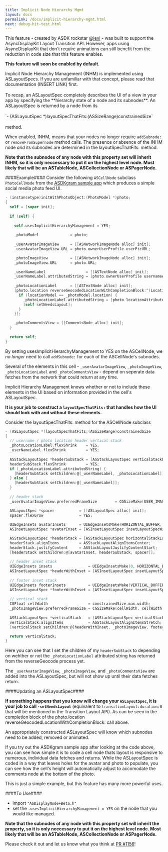 ```yaml
---
title: Implicit Node Hierarchy Mgmt
layout: docs
permalink: /docs/implicit-hierarchy-mgmt.html
next: debug-hit-test.html
---
```


This feature - created by ASDK rockstar <a href="https://github.com/facebook/AsyncDisplayKit/pulls?utf8=%E2%9C%93&q=is%3Apr+author%3Alevi+">@levi</a> - was built to support the AsyncDisplayKit Layout Transition API. However, apps using AsyncDisplayKit that don't require animations can still benefit from the reduction in code size that this feature enables.

**This feature will soon be enabled by default.**

<div>
Implicit Node Hierarchy Management (INHM) is implemented using ASLayoutSpecs. If you are unfamiliar with that concept, please read that documentation (INSERT LINK) first. 
<br><br>
To recap, an ASLayoutSpec completely describes the UI of a view in your app by specifying the **hierarchy state of a node and its subnodes**. An ASLayoutSpec is returned by a node from its 
<br><br>
`- (ASLayoutSpec *)layoutSpecThatFits:(ASSizeRange)constrainedSize`
<br><br>
method. 
</div>

When enabled, INHM, means that your nodes no longer require `addSubnode:` or `removeFromSupernode` method calls. The presence or absence of the INHM node _and_ its subnodes are determined in the layoutSpecThatFits: method. 

**Note that the subnodes of any node with this property set will inherit INHM, so it is only neccessary to put it on the highest level node. Most likely that will be an ASTableNode, ASCollectionNode or ASPagerNode.**

####Example####
Consider the following `ASCellNode` subclass `PhotoCellNode` from the <a href="https://github.com/facebook/AsyncDisplayKit/tree/master/examples/ASDKgram">ASDKgram sample app</a> which produces a simple social media photo feed UI.

```objective-c
- (instancetype)initWithPhotoObject:(PhotoModel *)photo;
{
  self = [super init];
  
  if (self) {
  
    self.usesImplicitHierarchyManagement = YES;
    
    _photoModel              = photo;
    
    _userAvatarImageView     = [[ASNetworkImageNode alloc] init];
    _userAvatarImageView.URL = photo.ownerUserProfile.userPicURL;

    _photoImageView          = [[ASNetworkImageNode alloc] init];
    _photoImageView.URL      = photo.URL;

    _userNameLabel                  = [[ASTextNode alloc] init];
    _userNameLabel.attributedString = [photo.ownerUserProfile usernameAttributedStringWithFontSize:FONT_SIZE];
    
    _photoLocationLabel      = [[ASTextNode alloc] init];
    [photo.location reverseGeocodedLocationWithCompletionBlock:^(LocationModel *locationModel) {
      if (locationModel == _photoModel.location) {
        _photoLocationLabel.attributedString = [photo locationAttributedStringWithFontSize:FONT_SIZE];
        [self setNeedsLayout];
      }
    }];

    _photoCommentsView = [[CommentsNode alloc] init];
  }
  
  return self;
}

```

By setting usesImplicitHierarchyManagement to YES on the ASCellNode, we _no longer_ need to call `addSubnode:` for each of the ASCellNode's subnodes.

Several of the elements in this cell - `_userAvatarImageView`, `_photoImageView`, `_photoLocationLabel` and `_photoCommentsView` - depend on seperate data fetches from the network that could return at any time. 

Implicit Hierarchy Management knows whether or not to include these elements in the UI based on information provided in the cell's ASLayoutSpec. 

**It is your job to construct a `layoutSpecThatFits:` that handles how the UI should look with and without these elements.**

Consider the layoutSpecThatFits: method for the ASCellNode subclass

```objective-c
- (ASLayoutSpec *)layoutSpecThatFits:(ASSizeRange)constrainedSize
{
  // username / photo location header vertical stack
  _photoLocationLabel.flexShrink    = YES;
  _userNameLabel.flexShrink         = YES;
  
  ASStackLayoutSpec *headerSubStack = [ASStackLayoutSpec verticalStackLayoutSpec];
  headerSubStack.flexShrink         = YES;
  if (_photoLocationLabel.attributedString) {
    [headerSubStack setChildren:@[_userNameLabel, _photoLocationLabel]];
  } else {
    [headerSubStack setChildren:@[_userNameLabel]];
  }
  
  // header stack
  _userAvatarImageView.preferredFrameSize        = CGSizeMake(USER_IMAGE_HEIGHT, USER_IMAGE_HEIGHT);     // constrain avatar image frame size

  ASLayoutSpec *spacer           = [[ASLayoutSpec alloc] init]; 
  spacer.flexGrow                = YES;
  
  UIEdgeInsets avatarInsets      = UIEdgeInsetsMake(HORIZONTAL_BUFFER, 0, HORIZONTAL_BUFFER, HORIZONTAL_BUFFER);
  ASInsetLayoutSpec *avatarInset = [ASInsetLayoutSpec insetLayoutSpecWithInsets:avatarInsets child:_userAvatarImageView];

  ASStackLayoutSpec *headerStack = [ASStackLayoutSpec horizontalStackLayoutSpec];
  headerStack.alignItems         = ASStackLayoutAlignItemsCenter;                     // center items vertically in horizontal stack
  headerStack.justifyContent     = ASStackLayoutJustifyContentStart;                  // justify content to the left side of the header stack
  [headerStack setChildren:@[avatarInset, headerSubStack, spacer]];
  
  // header inset stack
  UIEdgeInsets insets                = UIEdgeInsetsMake(0, HORIZONTAL_BUFFER, 0, HORIZONTAL_BUFFER);
  ASInsetLayoutSpec *headerWithInset = [ASInsetLayoutSpec insetLayoutSpecWithInsets:insets child:headerStack];
  
  // footer inset stack
  UIEdgeInsets footerInsets          = UIEdgeInsetsMake(VERTICAL_BUFFER, HORIZONTAL_BUFFER, VERTICAL_BUFFER, HORIZONTAL_BUFFER);
  ASInsetLayoutSpec *footerWithInset = [ASInsetLayoutSpec insetLayoutSpecWithInsets:footerInsets child:_photoCommentsView];
  
  // vertical stack
  CGFloat cellWidth                  = constrainedSize.max.width;
  _photoImageView.preferredFrameSize = CGSizeMake(cellWidth, cellWidth);              // constrain photo frame size
  
  ASStackLayoutSpec *verticalStack   = [ASStackLayoutSpec verticalStackLayoutSpec];
  verticalStack.alignItems           = ASStackLayoutAlignItemsStretch;                // stretch headerStack to fill horizontal space
  [verticalStack setChildren:@[headerWithInset, _photoImageView, footerWithInset]];

  return verticalStack;
}
```

Here you can see that I set the children of my `headerSubStack` to depending on wehther or not the `_photoLocationLabel` attributed string has returned from the reverseGeocode process yet. 

The `_userAvatarImageView`, `_photoImageView`, and `_photoCommentsView` are added into the ASLayoutSpec, but will not show up until their data fetches return.

####Updating an ASLayoutSpec####

**If something happens that you know will change your `ASLayoutSpec`,  it is your job to call `-setNeedsLayout`** (equivalent to `transitionLayout:duration:0` that will be mentioned in the Transition Layout API). As can be seen in the completion block of the photo.location reverseGeocodedLocationWithCompletionBlock: call above. 

An appropriately constructed ASLayoutSpec will know which subnodes need to be added, removed or animated. 

If you try out the ASDKgram sample app after looking at the code above, you can see how simple it is to code a cell node thats layout is responsive to numerous, individual data fetches and returns. While the ASLayoutSpec is coded in a way that leaves holes for the avatar and photo to populate, you can see how the cell's height will automatically adjust to accomodate the comments node at the bottom of the photo. 

This is just a simple example, but this feature has many more powerful uses. 

####To Use####

- import `"ASDisplayNode+Beta.h"`
- set the `.usesImplicitHierarchyManagement = YES` on the node that you would like managed. 
 
**Note that the subnodes of any node with this property set will inherit the property, so it is only neccessary to put it on the highest level node. Most likely that will be an ASTableNode, ASCollectionNode or ASPagerNode.**

Please check it out and let us know what you think at <a href="https://github.com/facebook/AsyncDisplayKit/pull/1156">PR #1156</a>!
